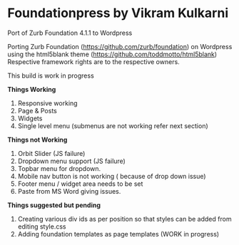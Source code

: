 Foundationpress by Vikram Kulkarni
=======================================================

Port of Zurb Foundation 4.1.1 to Wordpress 

Porting Zurb Foundation (https://github.com/zurb/foundation) on Wordpress using the html5blank theme (https://github.com/toddmotto/html5blank)
Respective framework rights are to the respective owners.

This build is work in progress <br/>

<b>Things Working</b>
1. Responsive working
2. Page & Posts
3. Widgets
4. Single level menu (submenus are not working refer next section)

<b>Things not Working</b>
1. Orbit Slider (JS failure) <br>
2. Dropdown menu support  (JS failure)<br>
3. Topbar menu for dropdown.<br>
4. Mobile nav button is not working ( because of drop down issue)<br>
5. Footer menu / widget area needs to be set<br>
6. Paste from MS Word giving issues.<br>


<b>Things suggested but pending </b>
1. Creating various div ids as per position so that styles can be added from editing style.css<br>
2. Adding foundation templates as page templates (WORK in progress)

